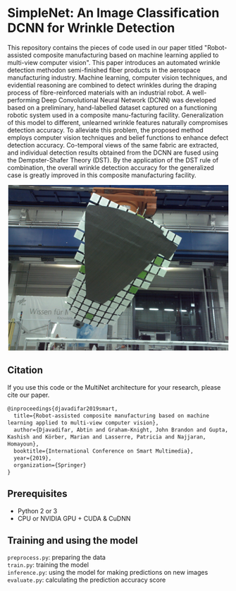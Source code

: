 # SimpleNet: An Image Classification DCNN for Wrinkle Detection

This repository contains the pieces of code used in our paper titled "Robot-assisted composite manufacturing based on machine learning applied to multi-view computer vision". This paper introduces an automated wrinkle detection methodon semi-finished fiber products in the  aerospace manufacturing industry. Machine learning, computer vision techniques, and evidential reasoning are combined to detect wrinkles during the draping process of fibre-reinforced materials with an industrial robot. A well-performing Deep Convolutional Neural Network (DCNN) was developed based on a preliminary, hand-labelled dataset captured on a functioning robotic system used in a composite manu-facturing facility. Generalization of this model to different, unlearned wrinkle features naturally compromises detection accuracy. To alleviate this problem, the proposed method employs computer vision techniques and belief functions to enhance defect detection accuracy. Co-temporal views of the same fabric are extracted, and individual detection results obtained from the DCNN are fused using the Dempster-Shafer Theory (DST). By the application of the DST rule of combination, the overall wrinkle detection accuracy for the generalized case is greatly improved in this composite manufacturing facility.


<p align="center">
    <img src="images/Cam_1_Pic_19-07-52.jpg" width="500px"></br>
</p>

## Citation
If you use this code or the MultiNet architecture for your research, please cite our paper.
```
@inproceedings{djavadifar2019smart,
  title={Robot-assisted composite manufacturing based on machine learning applied to multi-view computer vision},
  author={Djavadifar, Abtin and Graham-Knight, John Brandon and Gupta, Kashish and Körber, Marian and Lasserre, Patricia and Najjaran, Homayoun},
  booktitle={International Conference on Smart Multimedia},
  year={2019},
  organization={Springer}
}
```

## Prerequisites
- Python 2 or 3
- CPU or NVIDIA GPU + CUDA & CuDNN

## Training and using the model

`preprocess.py`: preparing the data <br />
`train.py`: training the model <br />
`inference.py`: using the model for making predictions on new images
`evaluate.py`: calculating the prediction accuracy score


